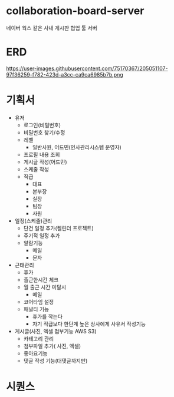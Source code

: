 # collaboration-board-server
네이버 웍스 같은 사내 게시판 협업 툴 서버

# ERD
https://user-images.githubusercontent.com/75170367/205051107-97f36259-f782-423d-a3cc-ca9ca6985b7b.png

# 기획서
- 유저
    - 로그인(비밀번호)
    - 비밀번호 찾기/수정
    - 레벨
        - 일반사원, 어드민(인사관리시스템 운영자)
    - 프로필 내용 조회
    - 게시글 작성(어드민)
    - 스케줄 작성
    - 직급
        - 대표
        - 본부장
        - 실장
        - 팀장
        - 사원
- 일정(스케줄)관리
    - 단건 일정 추가(켈린더 프로젝트)
    - 주기적 일정 추가
    - 알람기능
        - 메일
        - 문자
- 근태관리
    - 휴가
    - 출근한시간 체크
    - 월 출근 시간 미달시
        - 메일
    - 코어타임 설정
    - 패널티 기능
        - 휴가를 깍는다
        - 자기 직급보다 한단계 높은 상사에게 사유서 작성기능
- 게시글(사진, 엑셀 첨부기능 AWS S3)
    - 카테고리 관리
    - 첨부파일 추가( 사진, 엑셀)
    - 좋아요기능
    - 댓글 작성 기능(대댓글까지만)
# 시퀀스
